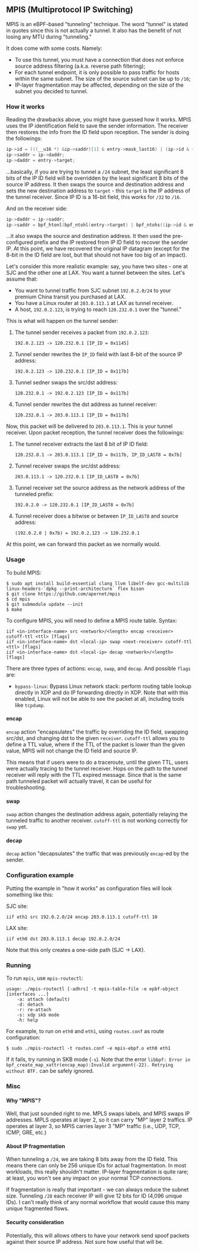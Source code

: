MPIS (Multiprotocol IP Switching)
---

MPIS is an eBPF-based "tunneling" technique. The word "tunnel" is stated in quotes since this is not actually a tunnel. It also has the benefit of not losing any MTU during "tunneling."

It does come with some costs. Namely: 

- To use this tunnel, you must have a connection that does not enforce source address filtering (a.k.a. reverse path filtering);
- For each tunnel endpoint, it is only possible to pass traffic for hosts within the same subnet. The size of the source subnet can be up to `/16`;
- IP-layer fragmentation may be affected, depending on the size of the subnet you decided to tunnel. 

### How it works

Reading the drawbacks above, you might have guessed how it works. MPIS uses the IP identification field to save the sender information. The receiver then restores the info from the ID field upon reception. The sender is doing the followings:

```c
ip->id = (((__u16 *) &ip->saddr)[1] & entry->mask_last16) | (ip->id & ~entry->mask_last16);
ip->saddr = ip->daddr;
ip->daddr = entry->target;
```

...basically, if you are trying to tunnel a `/24` subnet, the least significant 8 bits of the IP ID field will be overridden by the least significant 8 bits of the source IP address. It then swaps the source and destination address and sets the new destination address to `target` - this `target` is the IP address of the tunnel receiver. Since IP ID is a 16-bit field, this works for `/32` to `/16`.

And on the receiver side:

```c
ip->daddr = ip->saddr;
ip->saddr = bpf_htonl(bpf_ntohl(entry->target) | bpf_ntohs((ip->id & entry->mask_last16)));
```

...it also swaps the source and destination address. It then used the pre-configured prefix and the IP restored from IP ID field to recover the sender IP. At this point, we have recovered the original IP datagram (except for the 8-bit in the ID field are lost, but that should not have too big of an impact). 

Let's consider this more realistic example: say, you have two sites - one at SJC and the other one at LAX. You want a tunnel between the sites. Let's assume that: 

- You want to tunnel traffic from SJC subnet `192.0.2.0/24` to your premium China transit you purchased at LAX.
- You have a Linux router at `203.0.113.1` at LAX as tunnel receiver.
- A host, `192.0.2.123`, is trying to reach `120.232.0.1` over the "tunnel."

This is what will happen on the tunnel sender: 

1. The tunnel sender receives a packet from `192.0.2.123`:
    ````
    192.0.2.123 -> 120.232.0.1 [IP_ID = 0x1145]
    ````
2. Tunnel sender rewrites the `IP_ID` field with last 8-bit of the source IP address:
    ```
    192.0.2.123 -> 120.232.0.1 [IP_ID = 0x117b]
    ```
3. Tunnel sedner swaps the src/dst address:
    ```
    120.232.0.1 -> 192.0.2.123 [IP_ID = 0x117b]
    ```
4. Tunnel sender rewrites the dst address as tunnel receiver:
    ```
    120.232.0.1 -> 203.0.113.1 [IP_ID = 0x117b]
    ```

Now, this packet will be delivered to `203.0.113.1`. This is your tunnel receiver. Upon packet reception, the tunnel receiver does the followings:  

1. The tunnel receiver extracts the last 8 bit of IP ID field: 
    ```
    120.232.0.1 -> 203.0.113.1 [IP_ID = 0x117b, IP_ID_LAST8 = 0x7b]
    ```
2. Tunnel receiver swaps the src/dst address:
    ```
    203.0.113.1 -> 120.232.0.1 [IP_ID_LAST8 = 0x7b]
    ```
3. Tunnel receiver set the source address as the network address of the tunneled prefix:
    ```
    192.0.2.0 -> 120.232.0.1 [IP_ID_LAST8 = 0x7b]
    ```
4. Tunnel receiver does a bitwise or between `IP_ID_LAST8` and source address:
    ```
    (192.0.2.0 | 0x7b) = 192.0.2.123 -> 120.232.0.1
    ```

At this point, we can forward this packet as we normally would. 

### Usage

To build MPIS:

```
$ sudo apt install build-essential clang llvm libelf-dev gcc-multilib linux-headers-`dpkg --print-architecture` flex bison
$ git clone https://github.com/apernet/mpis
$ cd mpis
$ git submodule update --init
$ make
```

To configure MPIS, you will need to define a MPIS route table. Syntax:

```
iif <in-interface-name> src <network>/<length> encap <receiver> cutoff-ttl <ttl> [flags]
iif <in-interface-name> dst <local-ip> swap <next-receiver> cutoff-ttl <ttl> [flags]
iif <in-interface-name> dst <local-ip> decap <network>/<length> [flags]
```

There are three types of actions: `encap`, `swap`, and `decap`. And possible `flags` are:

- `bypass-linux`: Bypass Linux network stack: perform routing table lookup directly in XDP and do IP forwarding directly in XDP. Note that with this enabled, Linux will not be able to see the packet at all, including tools like `tcpdump`. 

#### encap

`encap` action "encapsulates" the traffic by overriding the ID field, swapping src/dst, and changing dst to the given `receiver`. `cutoff-ttl` allows you to define a TTL value, where if the TTL of the packet is lower than the given value, MPIS will not change the ID field and source IP. 

This means that if users were to do a traceroute, until the given TTL, users were actually tracing to the tunnel receiver. Hops on the path to the tunnel receiver will reply with the TTL expired message. Since that is the same path tunneled packet will actually travel, it can be useful for troubleshooting. 

#### swap

`swap` action changes the destination address again, potentially relaying the tunneled traffic to another receiver. `cutoff-ttl` is not working correctly for `swap` yet.

#### decap

`decap` action "decapsulates" the traffic that was previously `encap`-ed by the sender.

### Configuration example

Putting the example in "how it works" as configuration files will look something like this: 

SJC site:

```
iif eth1 src 192.0.2.0/24 encap 203.0.113.1 cutoff-ttl 10
```

LAX site:

```
iif eth0 dst 203.0.113.1 decap 192.0.2.0/24
```

Note that this only creates a one-side path (SJC -> LAX).  

### Running

To run `mpis`, use `mpis-routectl`:

```
usage: ./mpis-routectl [-adhrs] -t mpis-table-file -e epbf-object [interfaces ...]
    -a: attach (default)
    -d: detach
    -r: re-attach
    -s: xdp skb mode
    -h: help
```

For example, to run on `eth0` and `eth1`, using `routes.conf` as route configuration:

```
$ sudo ./mpis-routectl -t routes.conf -e mpis-ebpf.o eth0 eth1
```

If it fails, try running in SKB mode (`-s`). Note that the error `libbpf: Error in bpf_create_map_xattr(encap_map):Invalid argument(-22). Retrying without BTF.` can be safely ignored.

### Misc

#### Why "MPIS"?

Well, that just sounded right to me. MPLS swaps labels, and MPIS swaps IP addresses. MPLS operates at layer 2, so it can carry "MP" layer 2 traffics. IP operates at layer 3, so MPIS carries layer 3 "MP" traffic (i.e., UDP, TCP, ICMP, GRE, etc.)

#### About IP fragmentation

When tunneling a `/24`, we are taking 8 bits away from the ID field. This means there can only be 256 unique IDs for actual fragmentation. In most workloads, this really shouldn't matter. IP-layer fragmentation is quite rare; at least, you won't see any impact on your normal TCP connections. 

If fragmentation is really that important - we can always reduce the subnet size. Tunneling `/28` each receiver IP will give 12 bits for ID (4,096 unique IDs). I can't really think of any normal workflow that would cause this many unique fragmented flows.

#### Security consideration 

Potentially, this will allows others to have your network send spoof packets against their source IP address. Not sure how useful that will be. 